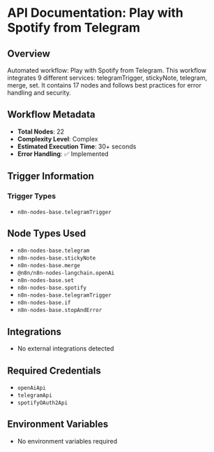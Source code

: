 # API Documentation: Play with Spotify from Telegram

## Overview
Automated workflow: Play with Spotify from Telegram. This workflow integrates 9 different services: telegramTrigger, stickyNote, telegram, merge, set. It contains 17 nodes and follows best practices for error handling and security.

## Workflow Metadata
- **Total Nodes**: 22
- **Complexity Level**: Complex
- **Estimated Execution Time**: 30+ seconds
- **Error Handling**: ✅ Implemented

## Trigger Information
### Trigger Types
- `n8n-nodes-base.telegramTrigger`

## Node Types Used
- `n8n-nodes-base.telegram`
- `n8n-nodes-base.stickyNote`
- `n8n-nodes-base.merge`
- `@n8n/n8n-nodes-langchain.openAi`
- `n8n-nodes-base.set`
- `n8n-nodes-base.spotify`
- `n8n-nodes-base.telegramTrigger`
- `n8n-nodes-base.if`
- `n8n-nodes-base.stopAndError`

## Integrations
- No external integrations detected

## Required Credentials
- `openAiApi`
- `telegramApi`
- `spotifyOAuth2Api`

## Environment Variables
- No environment variables required

